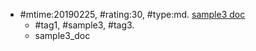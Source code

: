 * \#mtime:20190225, \#rating:30, \#type:md. [sample3 doc](doc.md)
  * \#tag1, \#sample3, \#tag3.
  * sample3_doc